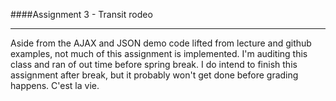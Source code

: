 ####Assignment 3 - Transit rodeo
___

Aside from the AJAX and JSON demo code lifted from lecture and github examples, 
not much of this assignment is implemented. I'm auditing this class and ran of 
out time before spring break. I do intend to finish this assignment after 
break, but it probably won't get done before grading happens.  C'est la vie.
